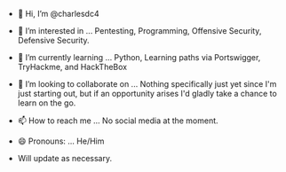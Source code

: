 - 👋 Hi, I’m @charlesdc4
- 👀 I’m interested in ...  Pentesting, Programming, Offensive Security, Defensive Security.
- 🌱 I’m currently learning ... Python, Learning paths via Portswigger, TryHackme, and HackTheBox
- 💞️ I’m looking to collaborate on ... Nothing specifically just yet since I'm just starting out, but if an opportunity arises I'd gladly take a chance to learn on the go.
- 📫 How to reach me ... No social media at the moment.
- 😄 Pronouns: ... He/Him

- Will update as necessary.

<!---
charlesdc4/charlesdc4 is a ✨ special ✨ repository because its `README.md` (this file) appears on your GitHub profile.
You can click the Preview link to take a look at your changes.
--->
